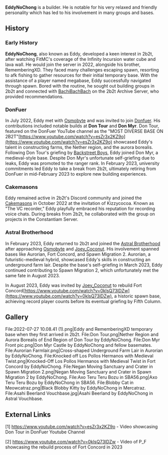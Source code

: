 **EddyNoChong** is a builder. He is notable for his very relaxed and friendly personality which has led to his involvement in many groups and bases.

## History
### Early History
**EddyNoChong**, also known as Eddy, developed a keen interest in 2b2t, after watching FitMC's coverage of the Infinity Incursion water cube and lava wall. He would join the server in 2022, alongside his brother, RememberingXD. They faced many challenges escaping spawn, resorting to afk fishing to gather resources for their initial temporary base. With the assistance of a player named megabase, Eddy successfully navigated through spawn. Bored with the routine, he sought out building groups in 2b2t and connected with [BachiBachBach](https://2b2t.miraheze.org/wiki/BachiBachBach) on the 2b2t Archive Server, who provided recommendations.

### DonFuer
In July 2022, Eddy met with [Osmobyte](https://2b2t.miraheze.org/wiki/Osmobyte) and was invited to join [Donfuer](https://2b2t.miraheze.org/wiki/Donfuer). His contributions included notable builds at **Don Tour** and **Don Myr**. Don Tour, featured on the DonFuer YouTube channel as the "MOST DIVERSE BASE ON 2B2T"[https://www.youtube.com/watch?v=esZr3x2KZ9o](https://www.youtube.com/watch?v=esZr3x2KZ9o) showcased Eddy's talent in constructing farms, the Nether region, and the aurora borealis. Following Don Tour's griefing by [Backstreet Boys](https://2b2t.miraheze.org/wiki/Backstreet_Boys), Eddy joined Don Myr, a medieval-style base. Despite Don Myr's unfortunate self-griefing due to leaks, Eddy was promoted to the ranger rank. In February 2023, university commitments led Eddy to take a break from 2b2t, ultimately retiring from DonFuer in mid-February 2023 to explore new building experiences.

### Cakemasons
Eddy remained active in 2b2t's Discord community and joined the [Cakemasons](https://2b2t.miraheze.org/wiki/Cakemasons) in October 2022 at the invitation of Kizzycocoa. Known as "The VC recorder," Eddy playfully embraced his reputation for recording voice chats. During breaks from 2b2t, he collaborated with the group on projects in the Constantiam Server.

### Astral Brotherhood
In February 2023, Eddy returned to 2b2t and joined the [Astral Brotherhood](https://2b2t.miraheze.org/wiki/Astral_Brotherhood) after approaching [Osmobyte](https://2b2t.miraheze.org/wiki/Osmobyte) and [Joey_Coconut](https://2b2t.miraheze.org/wiki/Joey_Coconut). His involvement spanned bases like Aurorian, Fort Concord, and Spawn Migration 2. Aurorian, a futuristic-medieval hybrid, showcased Eddy's skills in constructing an underground farm lair. Despite the base's self-griefing in March 2023, Eddy continued contributing to Spawn Migration 2, which unfortunately met the same fate in August 2023.

In August 2023, Eddy was invited by [Joey_Coconut](https://2b2t.miraheze.org/wiki/Joey_Coconut) to rebuild Fort Concord[https://www.youtube.com/watch?v=0klsQ73lDZw](https://www.youtube.com/watch?v=0klsQ73lDZw), a historic spawn base, achieving record player counts before its eventual griefing by Fifth Column.

## Gallery
<gallery mode="packed">
File:2022-07-27 10.08.41 (1).png|Eddy and RememberingXD temporary base when they first arrived in 2b2t.
File:Don Tour.png|Nether Region and Aurora Borealis of End Region of Don Tour by EddyNoChong.
File:Don Myr Front pic.png|Don Myr Castle by EddyNoChong and fellow basemates.
File:Aurorian Farmlair.png|Cross-shaped Underground Farm Lair in Aurorian by EddyNoChong.
File:Knocked off Los Pollos Hermanos with Medieval Twist.png|Knocked-Off Los Pollos Hermanos with Medieval Twist in Fort Concord by EddyNoChong.
File:Negan Moving Sanctuary and Crater in Spawn Migration 2.png|Negan Moving Sanctuary and Crater in Spawn Migration 2 by EddyNoChong.
File:Axo Teru Teru Bozu in SBA56.png|Axo Teru Teru Bozu by EddyNoChong in SBA56.
File:Blobby Cat in Meowcatraz.png|Black Blobby Kitty by EddyNoChong in Mercatraz.
File:Asahi Beerland Vouchbase.jpg|Asahi Beerland by EddyNoChong in Astral Vouchbase.
</gallery>

## External Links
[1] https://www.youtube.com/watch?v=esZr3x2KZ9o - Video showcasing Don Tour in DonFuer Youtube Channel

[2] https://www.youtube.com/watch?v=0klsQ73lDZw - Video of P_F showcasing the rebuild process of Fort Concord in 2023